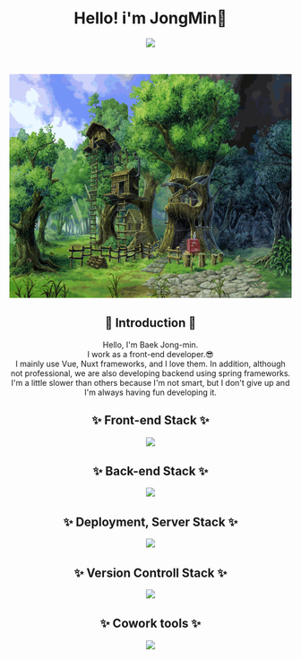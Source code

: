 <div align="center">
<h1> Hello! i'm JongMin👏 </h1>

<a href="https://github.com/devmini1203"><img src="https://hits.seeyoufarm.com/api/count/incr/badge.svg?url=https%3A%2F%2Fgithub.com%2Fdevmini1203&count_bg=%233D7CC8&title_bg=%23555555&icon=smugmug.svg&icon_color=%23E7E7E7&title=hits&edge_flat=false"/></a>

<br/>

<p><img src="/assets/img/gif/i013652326682.gif" width="100%" height="400px"/></p>
<!-- 
<br/> -->

## 🙌 Introduction 🙌

Hello, I'm Baek Jong-min. </br>
I work as a front-end developer.😎 </br>
I mainly use Vue, Nuxt frameworks, and I love them.
In addition, although not professional, we are also developing backend using spring frameworks.</br>
I'm a little slower than others because I'm not smart, but I don't give up and I'm always having fun developing it.

## ✨ Front-end Stack ✨

<div>
  <img src="https://skillicons.dev/icons?i=js,ts,html,css,tailwind,vue,nuxt,vite,webpack,scss,bootstrap,vuetify,pinia" />
<div>

## ✨ Back-end Stack ✨

<div>
  <img src="https://skillicons.dev/icons?i=spring,java" />
<div>

## ✨ Deployment, Server Stack ✨

<div>
  <img src="https://skillicons.dev/icons?i=nginx,vercel,ubuntu,docker,linux" />
<div>

## ✨ Version Controll Stack ✨

<div>
  <img src="https://skillicons.dev/icons?i=git,github,gitlab" />
<div>

## ✨ Cowork tools ✨

<div>
  <img src="https://skillicons.dev/icons?i=figma,notion,postman" />
<div>

<br/>

</div>
